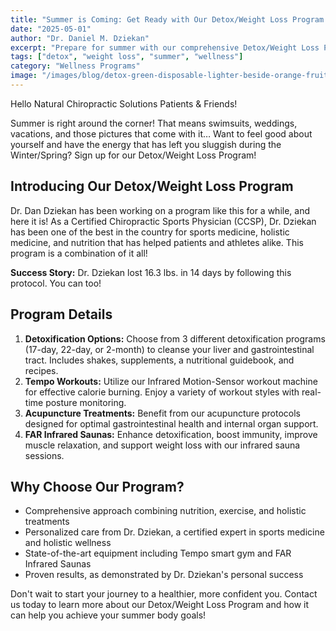 ```yaml
---
title: "Summer is Coming: Get Ready with Our Detox/Weight Loss Program!"
date: "2025-05-01"
author: "Dr. Daniel M. Dziekan"
excerpt: "Prepare for summer with our comprehensive Detox/Weight Loss Program. Learn how Dr. Dziekan's expertise can help you achieve your health and fitness goals."
tags: ["detox", "weight loss", "summer", "wellness"]
category: "Wellness Programs"
image: "/images/blog/detox-green-disposable-lighter-beside-orange-fruit-on-brown-woven-basketunsplash-oc7zzppm1dm.jpeg"
---
```


Hello Natural Chiropractic Solutions Patients & Friends!

Summer is right around the corner! That means swimsuits, weddings, vacations, and those pictures that come with it… Want to feel good about yourself and have the energy that has left you sluggish during the Winter/Spring? Sign up for our Detox/Weight Loss Program!

## Introducing Our Detox/Weight Loss Program

Dr. Dan Dziekan has been working on a program like this for a while, and here it is! As a Certified Chiropractic Sports Physician (CCSP), Dr. Dziekan has been one of the best in the country for sports medicine, holistic medicine, and nutrition that has helped patients and athletes alike. This program is a combination of it all!

**Success Story:** Dr. Dziekan lost 16.3 lbs. in 14 days by following this protocol. You can too!

## Program Details

1. **Detoxification Options:** Choose from 3 different detoxification programs (17-day, 22-day, or 2-month) to cleanse your liver and gastrointestinal tract. Includes shakes, supplements, a nutritional guidebook, and recipes.
2. **Tempo Workouts:** Utilize our Infrared Motion-Sensor workout machine for effective calorie burning. Enjoy a variety of workout styles with real-time posture monitoring.
3. **Acupuncture Treatments:** Benefit from our acupuncture protocols designed for optimal gastrointestinal health and internal organ support.
4. **FAR Infrared Saunas:** Enhance detoxification, boost immunity, improve muscle relaxation, and support weight loss with our infrared sauna sessions.

## Why Choose Our Program?

- Comprehensive approach combining nutrition, exercise, and holistic treatments
- Personalized care from Dr. Dziekan, a certified expert in sports medicine and holistic wellness
- State-of-the-art equipment including Tempo smart gym and FAR Infrared Saunas
- Proven results, as demonstrated by Dr. Dziekan's personal success

Don't wait to start your journey to a healthier, more confident you. Contact us today to learn more about our Detox/Weight Loss Program and how it can help you achieve your summer body goals!
